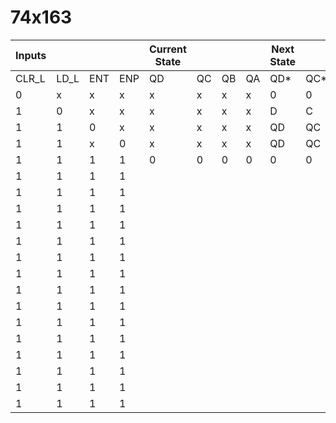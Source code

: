 # 74x163

| Inputs |      |     |     | Current State |     |     |     | Next State |     |     |     |
| ------ | ---- | --- | --- | ------------- | --- | --- | --- | ---------- | --- | --- | --- |
| CLR_L  | LD_L | ENT | ENP | QD            | QC  | QB  | QA  | QD*        | QC* | QB* | QA* |
| 0      | x    | x   | x   | x             | x   | x   | x   | 0          | 0   | 0   | 0   |
| 1      | 0    | x   | x   | x             | x   | x   | x   | D          | C   | B   | A   |
| 1      | 1    | 0   | x   | x             | x   | x   | x   | QD         | QC  | QB  | QA  |
| 1      | 1    | x   | 0   | x             | x   | x   | x   | QD         | QC  | QB  | QA  |
| 1      | 1    | 1   | 1   | 0             | 0   | 0   | 0   | 0          | 0   | 0   | 1   |
| 1      | 1    | 1   | 1   |               |     |     |     |            |     |     | 0   |
| 1      | 1    | 1   | 1   |               |     |     |     |            |     |     | 1   |
| 1      | 1    | 1   | 1   |               |     |     |     |            |     |     | 0   |
| 1      | 1    | 1   | 1   |               |     |     |     |            |     |     | 1   |
| 1      | 1    | 1   | 1   |               |     |     |     |            |     |     | 0   |
| 1      | 1    | 1   | 1   |               |     |     |     |            |     |     |     |
| 1      | 1    | 1   | 1   |               |     |     |     |            |     |     |     |
| 1      | 1    | 1   | 1   |               |     |     |     |            |     |     |     |
| 1      | 1    | 1   | 1   |               |     |     |     |            |     |     |     |
| 1      | 1    | 1   | 1   |               |     |     |     |            |     |     |     |
| 1      | 1    | 1   | 1   |               |     |     |     |            |     |     |     |
| 1      | 1    | 1   | 1   |               |     |     |     |            |     |     |     |
| 1      | 1    | 1   | 1   |               |     |     |     |            |     |     |     |
| 1      | 1    | 1   | 1   |               |     |     |     |            |     |     |     |
| 1      | 1    | 1   | 1   |               |     |     |     |            |     |     |     |
